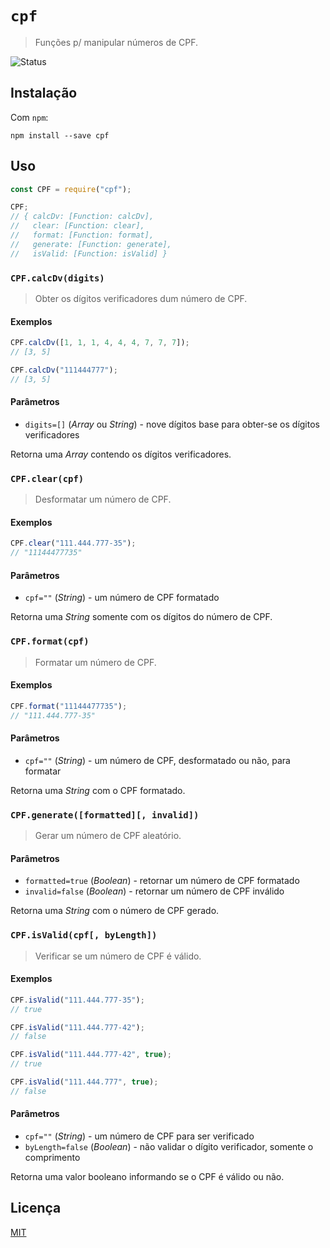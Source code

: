 # `cpf`

> Funções p/ manipular números de CPF.

![Status](https://travis-ci.org/theuves/cpf.svg?branch=master)

## Instalação

Com `npm`:

```
npm install --save cpf
```

## Uso

```js
const CPF = require("cpf");

CPF;
// { calcDv: [Function: calcDv],
//   clear: [Function: clear],
//   format: [Function: format],
//   generate: [Function: generate],
//   isValid: [Function: isValid] }
```

### `CPF.calcDv(digits)`

> Obter os dígitos verificadores dum número de CPF.

#### Exemplos

```js
CPF.calcDv([1, 1, 1, 4, 4, 4, 7, 7, 7]);
// [3, 5]

CPF.calcDv("111444777");
// [3, 5]
```

#### Parâmetros

- `digits=[]` (*Array* ou *String*) - nove dígitos base para obter-se os dígitos verificadores

Retorna uma *Array* contendo os dígitos verificadores.

### `CPF.clear(cpf)`

> Desformatar um número de CPF.

#### Exemplos

```js
CPF.clear("111.444.777-35");
// "11144477735"
```

#### Parâmetros

- `cpf=""` (*String*) - um número de CPF formatado

Retorna uma *String* somente com os dígitos do número de CPF.

### `CPF.format(cpf)`

> Formatar um número de CPF.

#### Exemplos

```js
CPF.format("11144477735");
// "111.444.777-35"
```

#### Parâmetros

- `cpf=""` (*String*) - um número de CPF, desformatado ou não, para formatar

Retorna uma *String* com o CPF formatado.

### `CPF.generate([formatted][, invalid])`

> Gerar um número de CPF aleatório.

#### Parâmetros

- `formatted=true` (*Boolean*) - retornar um número de CPF formatado
- `invalid=false` (*Boolean*) - retornar um número de CPF inválido

Retorna uma *String* com o número de CPF gerado.

### `CPF.isValid(cpf[, byLength])`

> Verificar se um número de CPF é válido.

#### Exemplos

```js
CPF.isValid("111.444.777-35");
// true

CPF.isValid("111.444.777-42");
// false

CPF.isValid("111.444.777-42", true);
// true

CPF.isValid("111.444.777", true);
// false
```

#### Parâmetros

- `cpf=""` (*String*) - um número de CPF para ser verificado
- `byLength=false` (*Boolean*) - não validar o dígito verificador, somente o comprimento

Retorna uma valor booleano informando se o CPF é válido ou não.

## Licença

[MIT](https://git.io/vbpk4)
